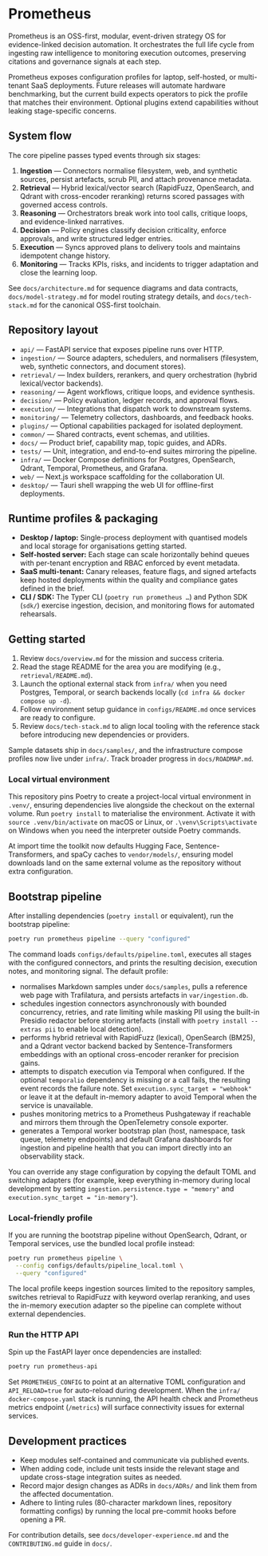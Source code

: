 # Prometheus

Prometheus is an OSS-first, modular, event-driven strategy OS for
evidence-linked decision automation. It orchestrates the full life cycle from
ingesting raw intelligence to monitoring execution outcomes, preserving
citations and governance signals at each step.

Prometheus exposes configuration profiles for laptop, self-hosted, or
multi-tenant SaaS deployments. Future releases will automate hardware
benchmarking, but the current build expects operators to pick the
profile that matches their environment. Optional plugins extend
capabilities without leaking stage-specific concerns.

## System flow

The core pipeline passes typed events through six stages:

1. **Ingestion** — Connectors normalise filesystem, web, and synthetic sources,
   persist artefacts, scrub PII, and attach provenance metadata.
2. **Retrieval** — Hybrid lexical/vector search (RapidFuzz, OpenSearch, and
   Qdrant with cross-encoder reranking) returns scored passages with governed
   access controls.
3. **Reasoning** — Orchestrators break work into tool calls, critique loops, and
   evidence-linked narratives.
4. **Decision** — Policy engines classify decision criticality, enforce
   approvals, and write structured ledger entries.
5. **Execution** — Syncs approved plans to delivery tools and maintains
   idempotent change history.
6. **Monitoring** — Tracks KPIs, risks, and incidents to trigger adaptation and
   close the learning loop.

See `docs/architecture.md` for sequence diagrams and data contracts,
`docs/model-strategy.md` for model routing strategy details, and
`docs/tech-stack.md` for the canonical OSS-first toolchain.

## Repository layout

- `api/` — FastAPI service that exposes pipeline runs over HTTP.
- `ingestion/` — Source adapters, schedulers, and normalisers (filesystem, web,
  synthetic connectors, and document stores).
- `retrieval/` — Index builders, rerankers, and query orchestration (hybrid
  lexical/vector backends).
- `reasoning/` — Agent workflows, critique loops, and evidence synthesis.
- `decision/` — Policy evaluation, ledger records, and approval flows.
- `execution/` — Integrations that dispatch work to downstream systems.
- `monitoring/` — Telemetry collectors, dashboards, and feedback hooks.
- `plugins/` — Optional capabilities packaged for isolated deployment.
- `common/` — Shared contracts, event schemas, and utilities.
- `docs/` — Product brief, capability map, topic guides, and ADRs.
- `tests/` — Unit, integration, and end-to-end suites mirroring the pipeline.
- `infra/` — Docker Compose definitions for Postgres, OpenSearch, Qdrant,
  Temporal, Prometheus, and Grafana.
- `web/` — Next.js workspace scaffolding for the collaboration UI.
- `desktop/` — Tauri shell wrapping the web UI for offline-first deployments.

## Runtime profiles & packaging

- **Desktop / laptop:** Single-process deployment with quantised models and
  local storage for organisations getting started.
- **Self-hosted server:** Each stage can scale horizontally behind queues
  with per-tenant encryption and RBAC enforced by event metadata.
- **SaaS multi-tenant:** Canary releases, feature flags, and signed artefacts
  keep hosted deployments within the quality and compliance gates defined in
  the brief.
- **CLI / SDK:** The Typer CLI (`poetry run prometheus …`) and Python SDK
  (`sdk/`) exercise ingestion, decision, and monitoring flows for automated
  rehearsals.

## Getting started

1. Review `docs/overview.md` for the mission and success criteria.
2. Read the stage README for the area you are modifying (e.g.,
   `retrieval/README.md`).
3. Launch the optional external stack from `infra/` when you need Postgres,
   Temporal, or search backends locally (`cd infra && docker compose up -d`).
4. Follow environment setup guidance in `configs/README.md` once services are
   ready to configure.
5. Review `docs/tech-stack.md` to align local tooling with the reference stack
   before introducing new dependencies or providers.

Sample datasets ship in `docs/samples/`, and the infrastructure compose
profiles now live under `infra/`. Track broader progress in `docs/ROADMAP.md`.

### Local virtual environment

This repository pins Poetry to create a project-local virtual environment in
`.venv/`, ensuring dependencies live alongside the checkout on the external
volume. Run `poetry install` to materialise the environment.
Activate it with `source .venv/bin/activate` on macOS or Linux, or
`.\venv\Scripts\activate` on Windows when you need the interpreter outside
Poetry commands.

At import time the toolkit now defaults Hugging Face, Sentence-Transformers,
and spaCy caches to `vendor/models/`, ensuring model downloads land on the
same external volume as the repository without extra configuration.

## Bootstrap pipeline

After installing dependencies (`poetry install` or equivalent), run the
bootstrap pipeline:

```bash
poetry run prometheus pipeline --query "configured"
```

The command loads `configs/defaults/pipeline.toml`, executes all stages with the
configured connectors, and prints the resulting decision, execution notes, and
monitoring signal. The default profile:

- normalises Markdown samples under `docs/samples`, pulls a reference web page
  with Trafilatura, and persists artefacts in `var/ingestion.db`.
- schedules ingestion connectors asynchronously with bounded concurrency,
  retries, and rate limiting while masking PII using the built-in Presidio
  redactor before storing artefacts (install with `poetry install --extras pii`
  to enable local detection).
- performs hybrid retrieval with RapidFuzz (lexical), OpenSearch (BM25), and a
  Qdrant vector backend backed by Sentence-Transformers embeddings with an
  optional cross-encoder reranker for precision gains.
- attempts to dispatch execution via Temporal when configured. If the
  optional `temporalio` dependency is missing or a call fails, the
  resulting event records the failure note. Set
  `execution.sync_target = "webhook"` or leave it at the default
  in-memory adapter to avoid Temporal when the service is unavailable.
- pushes monitoring metrics to a Prometheus Pushgateway if reachable and mirrors
  them through the OpenTelemetry console exporter.
- generates a Temporal worker bootstrap plan (host, namespace, task queue,
  telemetry endpoints) and default Grafana dashboards for ingestion and
  pipeline health that you can import directly into an observability stack.

You can override any stage configuration by copying the default TOML and
switching adapters (for example, keep everything in-memory during local
development by setting `ingestion.persistence.type = "memory"` and
`execution.sync_target = "in-memory"`).

### Local-friendly profile

If you are running the bootstrap pipeline without OpenSearch, Qdrant, or
Temporal services, use the bundled local profile instead:

```bash
poetry run prometheus pipeline \
  --config configs/defaults/pipeline_local.toml \
  --query "configured"
```

The local profile keeps ingestion sources limited to the repository samples,
switches retrieval to RapidFuzz with keyword overlap reranking, and uses the
in-memory execution adapter so the pipeline can complete without external
dependencies.

### Run the HTTP API

Spin up the FastAPI layer once dependencies are installed:

```bash
poetry run prometheus-api
```

Set `PROMETHEUS_CONFIG` to point at an alternative TOML configuration and
`API_RELOAD=true` for auto-reload during development. When the `infra/
docker-compose.yaml` stack is running, the API health check and Prometheus
metrics endpoint (`/metrics`) will surface connectivity issues for external
services.

## Development practices

- Keep modules self-contained and communicate via published events.
- When adding code, include unit tests inside the relevant stage and update
  cross-stage integration suites as needed.
- Record major design changes as ADRs in `docs/ADRs/` and link them from the
  affected documentation.
- Adhere to linting rules (80-character markdown lines, repository formatting
  configs) by running the local pre-commit hooks before opening a PR.

For contribution details, see `docs/developer-experience.md` and the
`CONTRIBUTING.md` guide in `docs/`.
